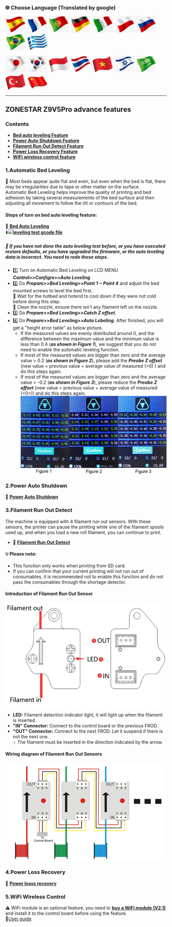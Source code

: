 ### :globe_with_meridians: Choose Language (Translated by google)
[![](../../../../lanpic/ES.png)](https://github-com.translate.goog/ZONESTAR3D/Z9/blob/main/Z9V5/Z9V5-MK4/1.Installation_and_User_Guide/Advances_Feature/readme.md?_x_tr_sl=en&_x_tr_tl=es)
[![](../../../../lanpic/FR.png)](https://github-com.translate.goog/ZONESTAR3D/Z9/blob/main/Z9V5/Z9V5-MK4/1.Installation_and_User_Guide/Advances_Feature/readme.md?_x_tr_sl=en&_x_tr_tl=fr)
[![](../../../../lanpic/PT.png)](https://github-com.translate.goog/ZONESTAR3D/Z9/blob/main/Z9V5/Z9V5-MK4/1.Installation_and_User_Guide/Advances_Feature/readme.md?_x_tr_sl=en&_x_tr_tl=pt)
[![](../../../../lanpic/DE.png)](https://github-com.translate.goog/ZONESTAR3D/Z9/blob/main/Z9V5/Z9V5-MK4/1.Installation_and_User_Guide/Advances_Feature/readme.md?_x_tr_sl=en&_x_tr_tl=de)
[![](../../../../lanpic/IT.png)](https://github-com.translate.goog/ZONESTAR3D/Z9/blob/main/Z9V5/Z9V5-MK4/1.Installation_and_User_Guide/Advances_Feature/readme.md?_x_tr_sl=en&_x_tr_tl=it)
[![](../../../../lanpic/PL.png)](https://github-com.translate.goog/ZONESTAR3D/Z9/blob/main/Z9V5/Z9V5-MK4/1.Installation_and_User_Guide/Advances_Feature/readme.md?_x_tr_sl=en&_x_tr_tl=pl)
[![](../../../../lanpic/RU.png)](https://github-com.translate.goog/ZONESTAR3D/Z9/blob/main/Z9V5/Z9V5-MK4/1.Installation_and_User_Guide/Advances_Feature/readme.md?_x_tr_sl=en&_x_tr_tl=ru)
[![](../../../../lanpic/BR.png)](https://github-com.translate.goog/ZONESTAR3D/Z9/blob/main/Z9V5/Z9V5-MK4/1.Installation_and_User_Guide/Advances_Feature/readme.md?_x_tr_sl=en&_x_tr_tl=pt)
[![](../../../../lanpic/GR.png)](https://github-com.translate.goog/ZONESTAR3D/Z9/blob/main/Z9V5/Z9V5-MK4/1.Installation_and_User_Guide/Advances_Feature/readme.md?_x_tr_sl=en&_x_tr_tl=el)

[![](../../../../lanpic/JP.png)](https://github-com.translate.goog/ZONESTAR3D/Z9/blob/main/Z9V5/Z9V5-MK4/1.Installation_and_User_Guide/Advances_Feature/readme.md?_x_tr_sl=en&_x_tr_tl=ja)
[![](../../../../lanpic/KR.png)](https://github-com.translate.goog/ZONESTAR3D/Z9/blob/main/Z9V5/Z9V5-MK4/1.Installation_and_User_Guide/Advances_Feature/readme.md?_x_tr_sl=en&_x_tr_tl=ko)
[![](../../../../lanpic/ID.png)](https://github-com.translate.goog/ZONESTAR3D/Z9/blob/main/Z9V5/Z9V5-MK4/1.Installation_and_User_Guide/Advances_Feature/readme.md?_x_tr_sl=en&_x_tr_tl=id)
[![](../../../../lanpic/TH.png)](https://github-com.translate.goog/ZONESTAR3D/Z9/blob/main/Z9V5/Z9V5-MK4/1.Installation_and_User_Guide/Advances_Feature/readme.md?_x_tr_sl=en&_x_tr_tl=th)
[![](../../../../lanpic/VN.png)](https://github-com.translate.goog/ZONESTAR3D/Z9/blob/main/Z9V5/Z9V5-MK4/1.Installation_and_User_Guide/Advances_Feature/readme.md?_x_tr_sl=en&_x_tr_tl=vi)
[![](../../../../lanpic/IL.png)](https://github-com.translate.goog/ZONESTAR3D/Z9/blob/main/Z9V5/Z9V5-MK4/1.Installation_and_User_Guide/Advances_Feature/readme.md?_x_tr_sl=en&_x_tr_tl=iw)
[![](../../../../lanpic/SA.png)](https://github-com.translate.goog/ZONESTAR3D/Z9/blob/main/Z9V5/Z9V5-MK4/1.Installation_and_User_Guide/Advances_Feature/readme.md?_x_tr_sl=en&_x_tr_tl=ar)
[![](../../../../lanpic/TR.png)](https://github-com.translate.goog/ZONESTAR3D/Z9/blob/main/Z9V5/Z9V5-MK4/1.Installation_and_User_Guide/Advances_Feature/readme.md?_x_tr_sl=en&_x_tr_tl=tr)
[![](../../../../lanpic/CN.png)](https://github-com.translate.goog/ZONESTAR3D/Z9/blob/main/Z9V5/Z9V5-MK4/1.Installation_and_User_Guide/Advances_Feature/readme.md?_x_tr_sl=en&_x_tr_tl=zh-CN)

-----
## ZONESTAR Z9V5Pro advance features
### Contents
- [**Bed auto leveling Feature**](#1automatic-bed-leveling)
- [**Power Auto Shutdown Feature**](#2power-auto-shutdown)
- [**Filament Run Out Detect Feature**](#3filament-run-out-detect)
- [**Power Loss Recovery Feature**](#4power-loss-recovery)
- [**WiFi wireless control feature**](#5wifi-wireless-control)

### 1.Automatic Bed Leveling
:book: Most beds appear quite flat and even, but even when the bed is flat, there may be irregularities due to tape or other matter on the surface.  
Automatic Bed Leveling helps improve the quality of printing and bed adhesion by taking several measurements of the bed surface and then adjusting all movement to follow the tilt or contours of the bed.   
#### Steps of turn on bed auto leveling feature:
:movie_camera: [**Bed Auto Leveling**](https://youtu.be/Zoyl6PybsUk)  
:arrow_down:[![](gcode.jpg)**leveling test gcode file**](./Bed_Auto_Leveling/level_test_310.zip)  
##### :loudspeaker: If you have not done the auto leveling test before, or you have executed restore defaults, or you have upgraded the firmware, or the auto leveling data is incorrect. You need to redo these steps.   
- :one: Turn on Automatic Bed Leveling on LCD MENU ***Control>>Configre>>Auto Leveling***  
- :two: Do ***Prepare>>Bed Leveling>>Point 1 ~ Point 4*** and adjust the bed mounted screws to level the bed first.   
:loudspeaker: Wait for the hotbed and hotend to cool down if they were not cold before doing this step.  
:loudspeaker: Clean the nozzle, ensure there isn't any filament left on the nozzle.
- :three: Do ***Prepare>>Bed Leveling>>Catch Z offset***.
- :four: Do ***Prepare>>Bed Leveling>>Auto Lebeling***. After finished, you will get a "height error table" as below picture.
  - If the measured values are evenly distributed around 0, and the difference between the maximum value and the minimum value is less than 0.4 (***as shown in Figure 1***), we suggest that you do not need to enable the automatic leveling function.   
  - If most of the measured values are bigger than zero and the average value > 0.2 (***as shown in Figure 2***), please add the ***Preobe Z offset*** (new value = previous value + average value of measured (>0)  ) and do this steps again.
  - If most of the measured values are bigger than zero and the average value < -0.2 (***as shown in Figure 3***), please reduce the ***Preobe Z offset*** (new value = previous value + average value of measured (<0>)) and do this steps again.  
![](./pic/Bed_leveling_1.jpg)  


### 2.Power Auto Shutdown
:movie_camera: [**Power Auto Shutdown**](https://youtu.be/SJLpmJL-tG4)

### 3.Filament Run Out Detect
The machine is equipped with 4 filament run out sensors. With these sensors, the printer can pause the printing while one 
of the filament spools used up, and when you load a new roll filament, you can continue to print.   
- :movie_camera: [**Filament Run Out Detect**](https://youtu.be/QCJ-6L6ze1w) 
#### **:bulb: Please note:**   
- This function only works when printing from SD card.
- If you can confirm that your current printing will not run out of consumables, it is recommended not to enable this function and do not pass the consumables through the shortage detector.
#### Introduction of Filament Run Out Sensor
![](pic/FROD1.jpg)
- **LED:** Filament detection indicator light, it will light up when the filament is inserted.
- **"IN" Connector:** Connect to  the control board or the previous FROD.
- **"OUT" Connector:** Connect to the next FROD. Let it suspend if there is not the next one.   
:bulb:  The filament must be inserted in the direction indicated by the arrow.
#### Wiring diagram of Filament Run Out Sensors
![](pic/FRODwiring.jpg)

### 4.Power Loss Recovery
:movie_camera: [**Power losss recovery**](https://youtu.be/SK95C-6OpB4)  


### 5.WiFi Wireless Control
:warning: WiFi module is an optional feature, you need to [**buy a WiFi module (V2.1)**](https://www.aliexpress.com/item/1005002378551489.html) and install it to the control board before using the feature.    
:book:[User guide](https://github.com/ZONESTAR3D/Upgrade-kit-guide/blob/main/WiFi/WiFi_User_Guide.md)




